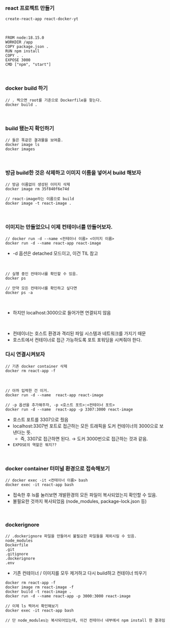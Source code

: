 ### react 프로젝트 만들기

```
create-react-app react-docker-yt
```

<br>

```DOCKER
FROM node:18.15.0
WORKDIR /app
COPY package.json .
RUN npm install
COPY . .
EXPOSE 3000
CMD ["npm", "start"]
```

<br>

### docker build 하기

```
// . 찍으면 root를 기준으로 Dockerfile을 찾는다.
docker build .
```

<br>

### build 됐는지 확인하기

```
// 둘은 똑같은 결과물을 보여줌.
docker image ls
docker images
```

<br>

### 방금 build한 것은 삭제하고 이미지 이름을 넣어서 build 해보자

```
// 방금 이름없이 생성된 이미지 삭제
docker image rm 35f840f6e74d

// react-image라는 이름으로 build
docker image -t react-image .
```

<br>

### 이미지는 만들었으니 이제 컨테이너를 만들어보자.

```
// docker run -d --name <컨테이너 이름> <이미지 이름>
docker run -d --name react-app react-image
```

- -d 옵션은 detached 모드이고, 이건 TIL 참고

<br>

```
// 실행 중인 컨테이너를 확인할 수 있음.
docker ps

// 만약 모든 컨테이너를 확인하고 싶다면
docker ps -a
```

<br>

- 하지만 localhost:3000으로 들어가면 연결되지 않음

<br>

- 컨테이너는 호스트 환경과 격리된 파일 시스템과 네트워크를 가지기 때문
- 호스트에서 컨테이너로 접근 가능하도록 포트 포워딩을 시켜줘야 한다.

### 다시 연결시켜보자

```
// 기존 docker container 삭제
docker rm react-app -f
```

<br>

```
// 아까 입력한 건 이거.
docker run -d --name  react-app react-image

// -p 옵션을 추가해주자, -p <호스트 포트>:<컨테이너 포트>
docker run -d --name  react-app -p 3307:3000 react-image
```

- 호스트 포트를 3307으로 줬음
- localhost:3307번 포트로 접근하는 모든 트래픽을 도커 컨테이너의 3000으로 보낸다는 뜻.
  - 즉, 3307로 접근하면 된다. → 도커 3000번으로 접근하는 것과 같음.
- `EXPOSE의 역할은 뭐지??`

<br>

### docker container 터미널 환경으로 접속해보기

```
// docker exec -it <컨테이너 이름> bash
docker exec -it react-app bash
```

- 접속한 후 ls를 눌러보면 개발환경의 모든 파일이 복사되었는지 확인할 수 있음.
- 불필요한 것까지 복사되었음 (node_modules, package-lock.json 등)

<br>

### dockerignore

```
// .dockerignore 파일을 만들어서 불필요한 파일들을 제외시킬 수 있음.
node_modules
Dockerfile
.git
.gitignore
.dockerignore
.env
```

- 기존 컨테이너 / 이미지를 모두 제거하고 다시 build하고 컨테이너 띄우기

```
docker rm react-app -f
docker image rm react-image -f
docker build -t react-image .
docker run -d --name react-app -p 3000:3000 react-image

// 이제 ls 찍어서 확인해보기
docker exec -it react-app bash

// 단 node_modules는 복사되어있는데, 이건 컨테이너 내부에서 npm install 한 결과임
```
